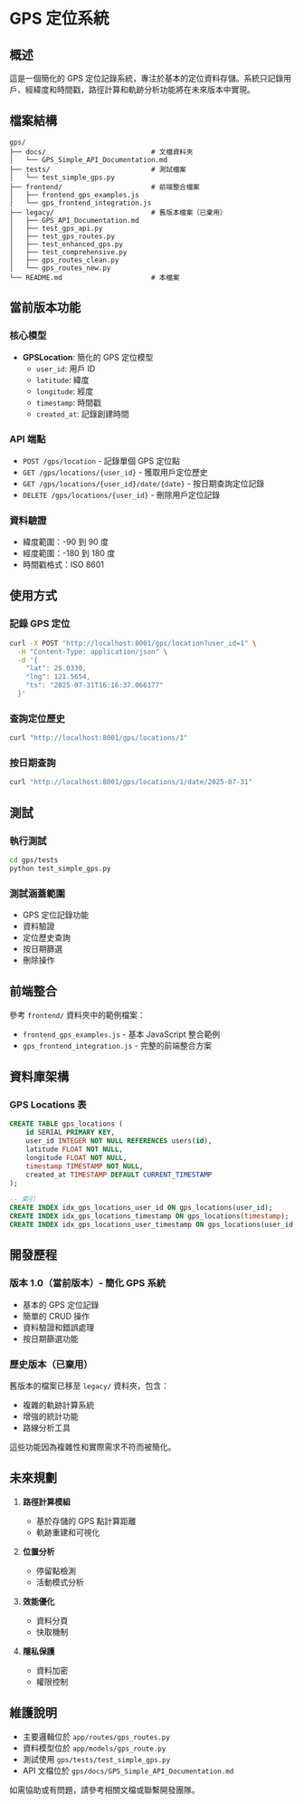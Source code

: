 # GPS 定位系統

## 概述
這是一個簡化的 GPS 定位記錄系統，專注於基本的定位資料存儲。系統只記錄用戶、經緯度和時間戳，路徑計算和軌跡分析功能將在未來版本中實現。

## 檔案結構
```
gps/
├── docs/                          # 文檔資料夾
│   └── GPS_Simple_API_Documentation.md
├── tests/                         # 測試檔案
│   └── test_simple_gps.py
├── frontend/                      # 前端整合檔案
│   ├── frontend_gps_examples.js
│   └── gps_frontend_integration.js
├── legacy/                        # 舊版本檔案（已棄用）
│   ├── GPS_API_Documentation.md
│   ├── test_gps_api.py
│   ├── test_gps_routes.py
│   ├── test_enhanced_gps.py
│   ├── test_comprehensive.py
│   ├── gps_routes_clean.py
│   └── gps_routes_new.py
└── README.md                      # 本檔案
```

## 當前版本功能

### 核心模型
- **GPSLocation**: 簡化的 GPS 定位模型
  - `user_id`: 用戶 ID
  - `latitude`: 緯度
  - `longitude`: 經度  
  - `timestamp`: 時間戳
  - `created_at`: 記錄創建時間

### API 端點
- `POST /gps/location` - 記錄單個 GPS 定位點
- `GET /gps/locations/{user_id}` - 獲取用戶定位歷史
- `GET /gps/locations/{user_id}/date/{date}` - 按日期查詢定位記錄
- `DELETE /gps/locations/{user_id}` - 刪除用戶定位記錄

### 資料驗證
- 緯度範圍：-90 到 90 度
- 經度範圍：-180 到 180 度
- 時間戳格式：ISO 8601

## 使用方式

### 記錄 GPS 定位
```bash
curl -X POST "http://localhost:8001/gps/location?user_id=1" \
  -H "Content-Type: application/json" \
  -d '{
    "lat": 25.0330,
    "lng": 121.5654,
    "ts": "2025-07-31T16:16:37.066177"
  }'
```

### 查詢定位歷史
```bash
curl "http://localhost:8001/gps/locations/1"
```

### 按日期查詢
```bash
curl "http://localhost:8001/gps/locations/1/date/2025-07-31"
```

## 測試

### 執行測試
```bash
cd gps/tests
python test_simple_gps.py
```

### 測試涵蓋範圍
- GPS 定位記錄功能
- 資料驗證
- 定位歷史查詢
- 按日期篩選
- 刪除操作

## 前端整合

參考 `frontend/` 資料夾中的範例檔案：
- `frontend_gps_examples.js` - 基本 JavaScript 整合範例
- `gps_frontend_integration.js` - 完整的前端整合方案

## 資料庫架構

### GPS Locations 表
```sql
CREATE TABLE gps_locations (
    id SERIAL PRIMARY KEY,
    user_id INTEGER NOT NULL REFERENCES users(id),
    latitude FLOAT NOT NULL,
    longitude FLOAT NOT NULL,
    timestamp TIMESTAMP NOT NULL,
    created_at TIMESTAMP DEFAULT CURRENT_TIMESTAMP
);

-- 索引
CREATE INDEX idx_gps_locations_user_id ON gps_locations(user_id);
CREATE INDEX idx_gps_locations_timestamp ON gps_locations(timestamp);
CREATE INDEX idx_gps_locations_user_timestamp ON gps_locations(user_id, timestamp);
```

## 開發歷程

### 版本 1.0（當前版本）- 簡化 GPS 系統
- 基本的 GPS 定位記錄
- 簡單的 CRUD 操作
- 資料驗證和錯誤處理
- 按日期篩選功能

### 歷史版本（已棄用）
舊版本的檔案已移至 `legacy/` 資料夾，包含：
- 複雜的軌跡計算系統
- 增強的統計功能
- 路線分析工具

這些功能因為複雜性和實際需求不符而被簡化。

## 未來規劃

1. **路徑計算模組**
   - 基於存儲的 GPS 點計算距離
   - 軌跡重建和可視化
   
2. **位置分析**
   - 停留點檢測
   - 活動模式分析
   
3. **效能優化**
   - 資料分頁
   - 快取機制
   
4. **隱私保護**
   - 資料加密
   - 權限控制

## 維護說明

- 主要邏輯位於 `app/routes/gps_routes.py`
- 資料模型位於 `app/models/gps_route.py`
- 測試使用 `gps/tests/test_simple_gps.py`
- API 文檔位於 `gps/docs/GPS_Simple_API_Documentation.md`

如需協助或有問題，請參考相關文檔或聯繫開發團隊。
